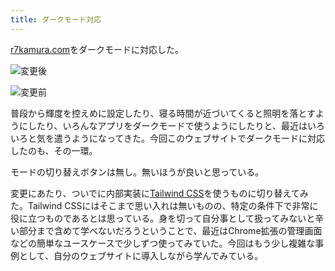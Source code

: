 ```yaml
---
title: ダークモード対応
---
```

[r7kamura.com](https://r7kamura.com/)をダークモードに対応した。

![](https://lh4.googleusercontent.com/2IOUdXkGltzn7lBRBHVlR7y2Aw-vM4rVd1WAVVUpUUzy49FQBGD1VrGcSgcFEr5I6t4nYFxUeF--Zjfxc6aYX1tWWq6jF0KLkJ8B2n66Z2ea32iT3B59RjNxvZGELcdoe7pL2wHHqBLg3kDVlA "変更後")

![](https://lh4.googleusercontent.com/_uQ7slXF9SSrWmT2CZHoNmPnwpyF3bTXAKK0DDYag-9KMcANtpuQot3c6opGsrfh2NFVm0yBO704YuF3blryXnrRTb15ClyPNJ8RiOys4Tecwyuht2EmSC0g3n5gjHAoojqhy2q7CBJpFg0X8w "変更前")

普段から輝度を控えめに設定したり、寝る時間が近づいてくると照明を落とすようにしたり、いろんなアプリをダークモードで使うようにしたりと、最近はいろいろと気を遣うようになってきた。今回このウェブサイトでダークモードに対応したのも、その一環。

モードの切り替えボタンは無し。無いほうが良いと思っている。

変更にあたり、ついでに内部実装に[Tailwind CSS](https://tailwindcss.com/)を使うものに切り替えてみた。Tailwind CSSにはそこまで思い入れは無いものの、特定の条件下で非常に役に立つものであるとは思っている。身を切って自分事として扱ってみないと辛い部分まで含めて学べないだろうということで、最近はChrome拡張の管理画面などの簡単なユースケースで少しずつ使ってみていた。今回はもう少し複雑な事例として、自分のウェブサイトに導入しながら学んでみている。
